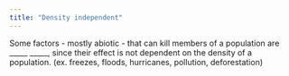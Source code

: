 ```yaml
---
title: "Density independent"
---
```

Some factors - mostly abiotic - that can kill members of a population are _____ _____, since their effect is not dependent on the density of a population. (ex. freezes, floods, hurricanes, pollution, deforestation)

